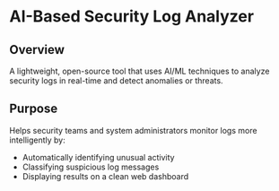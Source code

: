 # AI-Based Security Log Analyzer

## Overview

A lightweight, open-source tool that uses AI/ML techniques to analyze security logs in real-time and detect anomalies or threats.

## Purpose

Helps security teams and system administrators monitor logs more intelligently by:

* Automatically identifying unusual activity
* Classifying suspicious log messages
* Displaying results on a clean web dashboard


